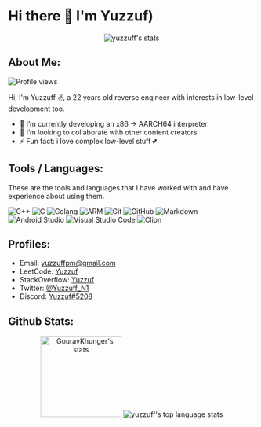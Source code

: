# Hi there 👋 I'm Yuzzuf)

<p align="center">
    <img src="https://github-profile-trophy.vercel.app/?username=yuzzuff&theme=darkhub&margin-w=15&margin-h=15&column=6&v=2" alt="yuzzuff's stats" />
</p>

## About Me:

<img src="https://komarev.com/ghpvc/?username=yuzzuff&label=Profile%20views&color=70a5fd&style=flat" alt="Profile views" />

Hi, I'm Yuzzuff ✌️, a 22 years old reverse engineer with interests in low-level development too.

- 🌱 I’m currently developing an x86 -> AARCH64 interpreter.
- 👯 I’m looking to collaborate with other content creators
- ⚡ Fun fact: i love complex low-level stuff 💕

## Tools / Languages:

These are the tools and languages that I have worked with and have experience about using them.

![C++](https://img.shields.io/badge/-C++-05122A?style=flat&logo=c%2B%2B)
![C](https://img.shields.io/badge/-CLang-05122A?style=flat&logo=c)
![Golang](https://img.shields.io/badge/-GoLang-05122A?style=flat&logo=go)
![ARM](https://img.shields.io/badge/-ARM-05122A?style=flat&logo=arm)
![Git](https://img.shields.io/badge/-Git-05122A?style=flat&logo=git)
![GitHub](https://img.shields.io/badge/-GitHub-05122A?style=flat&logo=github)
![Markdown](https://img.shields.io/badge/-Markdown-05122A?style=flat&logo=markdown)
![Android Studio](https://img.shields.io/badge/-Android%20Studio-05122A?style=flat&logo=android-studio)
![Visual Studio Code](https://img.shields.io/badge/-Visual%20Studio%20Code-05122A?style=flat&logo=visual-studio-code&logoColor=007ACC)
![Clion](https://img.shields.io/badge/-CLion-05122A?style=flat&logo=clion)

## Profiles:

- Email: yuzzuffpm@gmail.com
- LeetCode: [Yuzzuf](https://leetcode.com/yuzzuff/)
- StackOverflow: [Yuzzuf](https://stackoverflow.com/users/19577131/yuzzuf)
- Twitter: [@Yuzzuff_N1](https://twitter.com/Yuzzuff_N1)
- Discord: [Yuzzuf#5208](https://discord.com/users/998586873641451560)

## Github Stats:

<p align="center">
    <img height="165" src="https://github-readme-stats.vercel.app/api?username=yuzzuff&count_private=true&include_all_commits=true&theme=tokyonight" alt="GouravKhunger's stats" />
    <img src="https://github-readme-stats.vercel.app/api/top-langs/?username=yuzzuff&layout=compact&theme=tokyonight" alt="yuzzuff's top language stats" />
</p>
